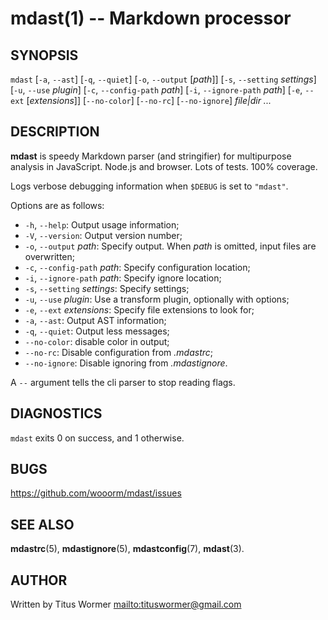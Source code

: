 # mdast(1) -- Markdown processor

## SYNOPSIS

`mdast` \[`-a`, `--ast`\] \[`-q`, `--quiet`\] \[`-o`, `--output` \[_path_\]\] \[`-s`, `--setting` _settings_\] \[`-u`, `--use` _plugin_\] \[`-c`, `--config-path` _path_\] \[`-i`, `--ignore-path` _path_\] \[`-e`, `--ext` \[_extensions_\]\] \[`--no-color`\] \[`--no-rc`\] \[`--no-ignore`\] _file|dir_ _..._

## DESCRIPTION

**mdast** is speedy Markdown parser (and stringifier) for multipurpose analysis in JavaScript.  Node.js and browser.  Lots of tests.  100% coverage.

Logs verbose debugging information when `$DEBUG` is set to `"mdast"`.

Options are as follows:

*   `-h`, `--help`: Output usage information;
*   `-V`, `--version`: Output version number;
*   `-o`, `--output` _path_: Specify output.  When _path_ is omitted, input files are overwritten;
*   `-c`, `--config-path` _path_: Specify configuration location;
*   `-i`, `--ignore-path` _path_: Specify ignore location;
*   `-s`, `--setting` _settings_: Specify settings;
*   `-u`, `--use` _plugin_: Use a transform plugin, optionally with options;
*   `-e`, `--ext` _extensions_: Specify file extensions to look for;
*   `-a`, `--ast`: Output AST information;
*   `-q`, `--quiet`: Output less messages;
*   `--no-color`: disable color in output;
*   `--no-rc`: Disable configuration from _.mdastrc_;
*   `--no-ignore`: Disable ignoring from _.mdastignore_.

A `--` argument tells the cli parser to stop reading flags.

## DIAGNOSTICS

`mdast` exits 0 on success, and 1 otherwise.

## BUGS

<https://github.com/wooorm/mdast/issues>

## SEE ALSO

**mdastrc**(5), **mdastignore**(5), **mdastconfig**(7), **mdast**(3).

## AUTHOR

Written by Titus Wormer <mailto:tituswormer@gmail.com>
